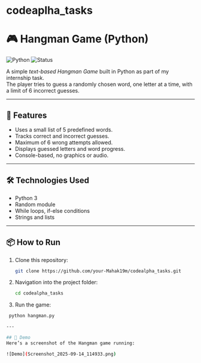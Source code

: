 # codeaplha_tasks
# 🎮 Hangman Game (Python)

![Python](https://img.shields.io/badge/Python-3.x-blue.svg)
![Status](https://img.shields.io/badge/Status-Completed-brightgreen)

A simple *text-based Hangman Game* built in Python as part of my internship task.  
The player tries to guess a randomly chosen word, one letter at a time, with a limit of 6 incorrect guesses.

---

## 🚀 Features
- Uses a small list of 5 predefined words.
- Tracks correct and incorrect guesses.
- Maximum of 6 wrong attempts allowed.
- Displays guessed letters and word progress.
- Console-based, no graphics or audio.

---

## 🛠 Technologies Used
- Python 3
- Random module
- While loops, if-else conditions
- Strings and lists

---

## 📦 How to Run

1. Clone this repository:
   ```bash
   git clone https://github.com/your-Mahak19m/codealpha_tasks.git
2. Navigation into the project folder:
     ```bash
   cd codealpha_tasks
3. Run the game:
  ```bash
   python hangman.py

 ---

## 📸 Demo
Here’s a screenshot of the Hangman game running:

![Demo](Screenshot_2025-09-14_114933.png)
